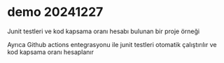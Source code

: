 # demo 20241227

Junit testleri ve kod kapsama oranı hesabı bulunan bir proje örneği

Ayrıca Github actions entegrasyonu ile junit testleri otomatik çalıştırılır ve kod kapsama oranı hesaplanır
